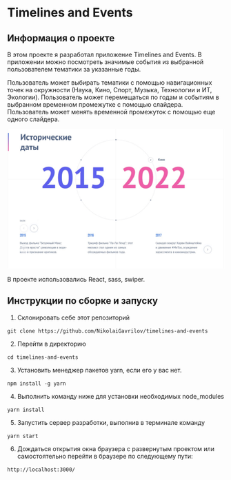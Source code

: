 # Timelines and Events

## Информация о проекте

В этом проекте я разработал приложение Timelines and Events. 
В приложении можно посмотреть значимые события из выбранной пользователем тематики за указанные годы. 

Пользователь может выбирать тематики с помощью навигационных точек на окружности (Наука, Кино, Спорт, Музыка, Технологии и ИТ, Экологии). Пользователь может перемещаться по годам и событиям в выбранном временном промежутке с помощью слайдера. Пользователь может менять временной промежуток с помощью еще одного слайдера.

![Скриншот](public/preview.jpg)

В проекте использовались React, sass, swiper.

</details>

## Инструкции по сборке и запуску

1. Склонировать себе этот репозиторий

```
git clone https://github.com/NikolaiGavrilov/timelines-and-events
```

2. Перейти в директорию

```
cd timelines-and-events
```
3. Установить менеджер пакетов yarn, если его у вас нет. 
```
npm install -g yarn
```
4. Выполнить команду ниже для установки необходимых node_modules

```
yarn install
```

5. Запустить сервер разработки, выполнив в терминале команду

```
yarn start
```

6. Дождаться открытия окна браузера с развернутым проектом или самостоятельно
   перейти в браузере по следующему пути:

```
http://localhost:3000/
```
